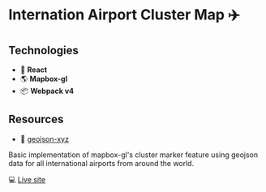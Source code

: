 # Internation Airport Cluster Map ✈️

## Technologies
* 🚀 **React** 
* 🌎 **Mapbox-gl**
* 📦 **Webpack v4**

## Resources
  - 💾 [geojson-xyz](https://github.com/geojson-xyz/geojson-xyz-data)
  
Basic implementation of mapbox-gl's cluster marker feature using geojson data for all international airports from around the world.
  
💻 [Live site](https://mickyfen17.github.io/int-airport-cluster/)
